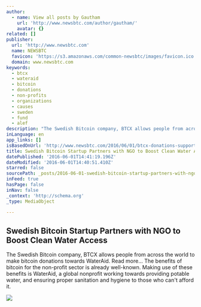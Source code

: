 ```yaml
---
author:
  - name: View all posts by Gautham
    url: 'http://www.newsbtc.com/author/gautham/'
    avatar: {}
related: []
publisher:
  url: 'http://www.newsbtc.com'
  name: NEWSBTC
  favicon: 'https://s3.amazonaws.com/common-newsbtc/images/favicon.ico'
  domain: www.newsbtc.com
keywords:
  - btcx
  - wateraid
  - bitcoin
  - donations
  - non-profits
  - organizations
  - causes
  - sweden
  - fund
  - alef
description: "The Swedish Bitcoin company, BTCX allows people from across the world to make bitcoin donations towards WaterAid. Read more... The benefits of bitcoin for the non-profit sector is already well-known. Making use of these benefits is WaterAid, a global nonprofit working towards providing potable water, and ensuring proper sanitation and hygiene to those who can't afford it."
inLanguage: en
app_links: []
isBasedOnUrl: 'http://www.newsbtc.com/2016/06/01/btcx-donations-supports-wateraid-part-initiative/'
title: Swedish Bitcoin Startup Partners with NGO to Boost Clean Water Access
datePublished: '2016-06-01T14:41:19.196Z'
dateModified: '2016-06-01T14:40:51.410Z'
starred: false
sourcePath: _posts/2016-06-01-swedish-bitcoin-startup-partners-with-ngo-to-boost-clean-wat.md
inFeed: true
hasPage: false
inNav: false
_context: 'http://schema.org'
_type: MediaObject

---
```

<article style=""><h1>Swedish Bitcoin Startup Partners with NGO to Boost Clean Water Access</h1><p>The Swedish Bitcoin company, BTCX allows people from across the world to make bitcoin donations towards WaterAid. Read more... The benefits of bitcoin for the non-profit sector is already well-known. Making use of these benefits is WaterAid, a global nonprofit working towards providing potable water, and ensuring proper sanitation and hygiene to those who can't afford it.</p><img src="http://s3.amazonaws.com/main-newsbtc-images/2016/06/01113232/wateraid.png" /></article>